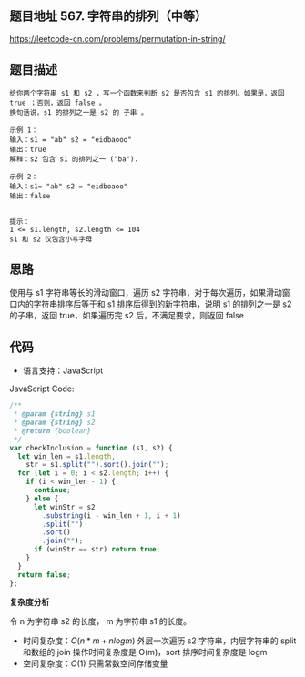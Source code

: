 ## 题目地址 567. 字符串的排列（中等）

https://leetcode-cn.com/problems/permutation-in-string/

## 题目描述

```
给你两个字符串 s1 和 s2 ，写一个函数来判断 s2 是否包含 s1 的排列。如果是，返回 true ；否则，返回 false 。
换句话说，s1 的排列之一是 s2 的 子串 。

示例 1：
输入：s1 = "ab" s2 = "eidbaooo"
输出：true
解释：s2 包含 s1 的排列之一 ("ba").

示例 2：
输入：s1= "ab" s2 = "eidboaoo"
输出：false


提示：
1 <= s1.length, s2.length <= 104
s1 和 s2 仅包含小写字母
```

## 思路

使用与 s1 字符串等长的滑动窗口，遍历 s2 字符串，对于每次遍历，如果滑动窗口内的字符串排序后等于和 s1 排序后得到的新字符串，说明 s1 的排列之一是 s2 的子串，返回 true，如果遍历完 s2 后，不满足要求，则返回 false

## 代码

- 语言支持：JavaScript

JavaScript Code:

```javascript
/**
 * @param {string} s1
 * @param {string} s2
 * @return {boolean}
 */
var checkInclusion = function (s1, s2) {
  let win_len = s1.length,
    str = s1.split("").sort().join("");
  for (let i = 0; i < s2.length; i++) {
    if (i < win_len - 1) {
      continue;
    } else {
      let winStr = s2
        .substring(i - win_len + 1, i + 1)
        .split("")
        .sort()
        .join("");
      if (winStr == str) return true;
    }
  }
  return false;
};
```

**复杂度分析**

令 n 为字符串 s2 的长度， m 为字符串 s1 的长度。

- 时间复杂度：$O(n*m + nlogm)$ 外层一次遍历 s2 字符串，内层字符串的 split 和数组的 join 操作时间复杂度是 O(m)，sort 排序时间复杂度是 logm
- 空间复杂度：$O(1)$ 只需常数空间存储变量
